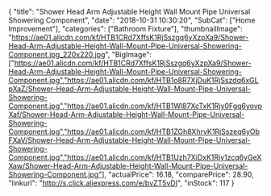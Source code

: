 {
	"title": "Shower Head Arm Adjustable Height Wall Mount Pipe Universal Showering Component",
	"date": "2018-10-31 10:30:20",
	"SubCat": ["Home Improvement"],
	"categories": ["Bathroom Fixture"],
	"thumbnailImage": "https://ae01.alicdn.com/kf/HTB1CRd7XffsK1RjSszgq6yXzpXa9/Shower-Head-Arm-Adjustable-Height-Wall-Mount-Pipe-Universal-Showering-Component.jpg_220x220.jpg",
	"BigImage": ["https://ae01.alicdn.com/kf/HTB1CRd7XffsK1RjSszgq6yXzpXa9/Shower-Head-Arm-Adjustable-Height-Wall-Mount-Pipe-Universal-Showering-Component.jpg","https://ae01.alicdn.com/kf/HTB1o8R7XjDuK1RjSszdq6xGLpXaZ/Shower-Head-Arm-Adjustable-Height-Wall-Mount-Pipe-Universal-Showering-Component.jpg","https://ae01.alicdn.com/kf/HTB1Wl87XcTxK1Rjy0Fgq6yovpXaf/Shower-Head-Arm-Adjustable-Height-Wall-Mount-Pipe-Universal-Showering-Component.jpg","https://ae01.alicdn.com/kf/HTB1ZGh8XhrvK1RjSszeq6yObFXaV/Shower-Head-Arm-Adjustable-Height-Wall-Mount-Pipe-Universal-Showering-Component.jpg","https://ae01.alicdn.com/kf/HTB1Uzh7XiDxK1Rjy1zcq6yGeXXaw/Shower-Head-Arm-Adjustable-Height-Wall-Mount-Pipe-Universal-Showering-Component.jpg"],
	"actualPrice": 16.18,
	"comparePrice": 28.90,
	"linkurl": "http://s.click.aliexpress.com/e/bvZT5vDI",
	"inStock": 117
}
